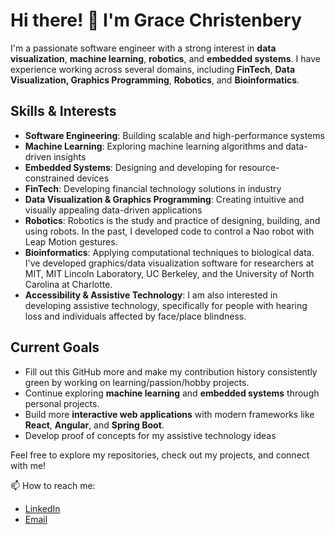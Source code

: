 # Hi there! 👋 I'm Grace Christenbery

I'm a passionate software engineer with a strong interest in **data visualization**, **machine learning**, **robotics**, and **embedded systems**. I have experience working across several domains, including **FinTech**, **Data Visualization, Graphics Programming**, **Robotics**, and **Bioinformatics**. 

## Skills & Interests

- **Software Engineering**: Building scalable and high-performance systems
- **Machine Learning**: Exploring machine learning algorithms and data-driven insights
- **Embedded Systems**: Designing and developing for resource-constrained devices
- **FinTech**: Developing financial technology solutions in industry
- **Data Visualization & Graphics Programming**: Creating intuitive and visually appealing data-driven applications
- **Robotics**: Robotics is the study and practice of designing, building, and using robots. In the past, I developed code to control a Nao robot with Leap Motion gestures.
- **Bioinformatics**: Applying computational techniques to biological data. I've developed graphics/data visualization software for researchers at MIT, MIT Lincoln Laboratory, UC Berkeley, and the University of North Carolina at Charlotte.
- **Accessibility & Assistive Technology**: I am also interested in developing assistive technology, specifically for people with hearing loss and individuals affected by face/place blindness.

## Current Goals

- Fill out this GitHub more and make my contribution history consistently green by working on learning/passion/hobby projects.
- Continue exploring **machine learning** and **embedded systems** through personal projects.
- Build more **interactive web applications** with modern frameworks like **React**, **Angular**, and **Spring Boot**.
- Develop proof of concepts for my assistive technology ideas

Feel free to explore my repositories, check out my projects, and connect with me!

📫 How to reach me:
- [LinkedIn](https://www.linkedin.com/in/glchriste/)
- [Email](mailto:grace@gracefulco.de)
